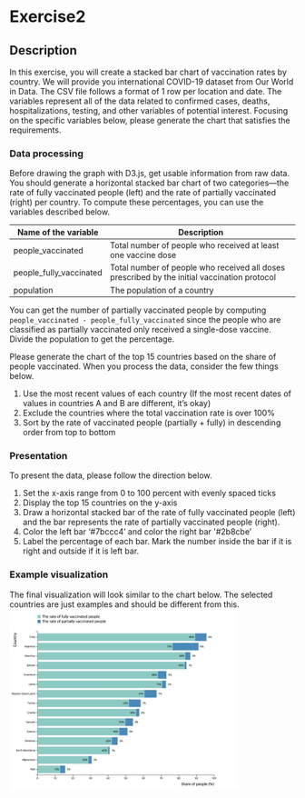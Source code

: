 # Exercise2

## Description
In this exercise, you will create a stacked bar chart of vaccination rates by country. We will provide you international COVID-19 dataset from Our World in Data. The CSV file follows a format of 1 row per location and date. The variables represent all of the data related to confirmed cases, deaths, hospitalizations, testing, and other variables of potential interest. Focusing on the specific variables below, please generate the chart that satisfies the requirements.

### Data processing

Before drawing the graph with D3.js, get usable information from raw data. You should generate a horizontal stacked bar chart of two categories—the rate of fully vaccinated people (left) and the rate of partially vaccinated (right) per country. To compute these percentages, you can use the variables described below.


|Name of the variable|Description|
| ------ | ------ |
|people_vaccinated| Total number of people who received at least one vaccine dose|
|people_fully_vaccinated|Total number of people who received all doses prescribed by the initial vaccination protocol|
|population|The population of a country|

You can get the number of partially vaccinated people by computing 
`people_vaccinated - people_fully_vaccinated`
since the people who are classified as partially vaccinated only received a single-dose vaccine. Divide the population to get the percentage. 

Please generate the chart of the top 15 countries based on the share of people vaccinated. When you process the data, consider the few things below.

1. Use the most recent values of each country (If the most recent dates of values in countries A and B are different, it’s okay) 
2. Exclude the countries where the total vaccination rate is over 100%
3. Sort by the rate of vaccinated people (partially + fully) in descending order from top to bottom 

### Presentation

To present the data, please follow the direction below.
1. Set the x-axis range from 0 to 100 percent with evenly spaced ticks
2. Display the top 15 countries on the y-axis
3. Draw a horizontal stacked bar of the rate of fully vaccinated people (left) and the bar represents the rate of partially vaccinated people (right).
4. Color the left bar ‘#7bccc4’ and color the right bar '#2b8cbe’ 
5. Label the percentage of each bar. Mark the number inside the bar if it is right and outside if it is left bar.

### Example visualization
The final visualization will look similar to the chart below. The selected countries are just examples and should be different from this.
<img src="example2.png" width="80%">


